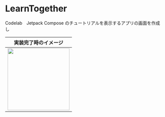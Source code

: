 # LearnTogether
Codelab　Jetpack Compose のチュートリアルを表示するアプリの画面を作成し


| 実装完了時のイメージ |
|--------|
|<img src="https://github.com/yanPWA/LearnTogether/assets/82929509/e7cb5c6a-771c-43d3-ad2b-70f0a54fb5d6" width="200px"/>|



